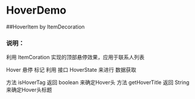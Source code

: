 # HoverDemo
##HoverItem by ItemDecoration
### 说明：

利用 ItemCoration 实现的顶部悬停效果，应用于联系人列表

Hover 悬停 标记 利用 接口 HoverState 来进行 数据获取

  方法 isHoverTag 返回 boolean 来确定Hover头
  方法 getHoverTitle 返回 String 来确定Hover头标题
